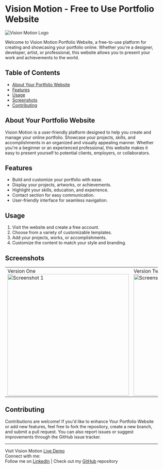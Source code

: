# Vision Motion - Free to Use Portfolio Website

![Vision Motion Logo](link-to-your-logo.png)

Welcome to Vision Motion Portfolio Website, a free-to-use platform for creating and showcasing your portfolio online. Whether you're a designer, developer, artist, or professional, this website allows you to present your work and achievements to the world.

## Table of Contents

- [About Your Portfolio Website](#about-your-portfolio-website)
- [Features](#features)
- [Usage](#usage)
- [Screenshots](#screenshots)
- [Contributing](#contributing)

## About Your Portfolio Website

Vision Motion is a user-friendly platform designed to help you create and manage your online portfolio. Showcase your projects, skills, and accomplishments in an organized and visually appealing manner. Whether you're a beginner or an experienced professional, this website makes it easy to present yourself to potential clients, employers, or collaborators.

## Features

- Build and customize your portfolio with ease.
- Display your projects, artworks, or achievements.
- Highlight your skills, education, and experience.
- Contact section for easy communication.
- User-friendly interface for seamless navigation.

## Usage

1. Visit the website and create a free account.
2. Choose from a variety of customizable templates.
3. Add your projects, works, or accomplishments.
4. Customize the content to match your style and branding.

## Screenshots

<table>
  <tr>
    <td>Version One<img src="screenshot1.png" alt="Screenshot 1" width="400"/></td>
    <td>Version Two<img src="screenshot2.png" alt="Screenshot 2" width="400"/></td>
  </tr>
</table>

## Contributing

Contributions are welcome! If you'd like to enhance Your Portfolio Website or add new features, feel free to fork the repository, create a new branch, and submit a pull request. You can also report issues or suggest improvements through the GitHub issue tracker.

---

Visit Vision Motion [Live Demo](https://vision-motion-demo-url.com/)  
Connect with me:  
Follow me on [LinkedIn](https://www.linkedin.com/in/your-linkedin-profile/) | Check out my [GitHub](https://github.com/your-github-username) repository
